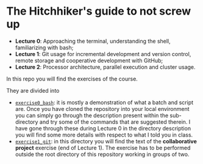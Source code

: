 # The Hitchhiker's guide to not screw up

* **Lecture 0**: Approaching the terminal, understanding the shell, familiarizing with bash;
* **Lecture 1**: Git usage for incremental development and version control, remote storage and cooperative development with GitHub;
* **Lecture 2**: Processor architecture, parallel execution and cluster usage.

In this repo you will find the exercises of the course.

They are divided into

* [`exercise0_bash`](exercise0_bash/): it is mostly a demonstration of what a batch and script are. Once you have cloned the repository into your local environment you can simply go through the description present within the sub-directory and try some of the commands that are suggested therein. I have gone through these during Lecture 0 in the directory description you will find some more details with respect to what I told you in class.
* [`exercise1_git`](exercise1_git/): in this directory you will find the text of the **collaborative project** exercise (end of Lecture 1). The exercise has to be performed outside the root directory of this repository working in groups of two.
